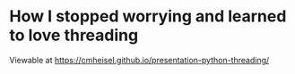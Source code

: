 # How I stopped worrying and learned to love threading

Viewable at https://cmheisel.github.io/presentation-python-threading/
